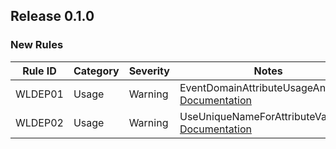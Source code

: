 ## Release 0.1.0

### New Rules

Rule ID | Category | Severity | Notes
--------|----------|----------|--------------------
WLDEP01 | Usage    | Warning  | EventDomainAttributeUsageAnalyzer, [Documentation](https://github.com/gsoft-inc/wl-domain-event-propagation)
WLDEP02 | Usage    | Warning  | UseUniqueNameForAttributeValue, [Documentation](https://github.com/gsoft-inc/wl-domain-event-propagation)